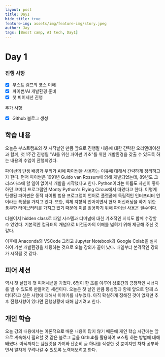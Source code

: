 ```yaml
---
layout: post
title: Day1
hide_title: true
feature-img: assets/img/feature-img/story.jpeg
author: Jay
tags: [Boost camp, AI tech, Day1]
---
```


# Day 1

### 진행 사항
  - [x] 부스트 캠프의 코스 이해
  - [x] 파이썬/AI 개발환경 준비
  - [x] 첫 피어세션 진행
   
   추가 사항
  - [x] Github 블로그 생성


## 학습 내용
오늘은 부스트캠프의 첫 시작날인 만큼 앞으로 진행될 내용에 대한 간략한 오리엔테이션과 함께, 첫 1주간 진행될 "AI를 위한 파이썬 기초"를 위한 개발환경을 갖출 수 있도록 하는 내용의 수업이 진행되었다.

파이썬의 탄생 배경과 우리가 AI에 파이썬을 사용하는 이유에 대해서 간략하게 정리하고자 한다. 먼저 파이썬은 1991년 Guido van Rossum에 의해 개발되었는데, 89년도 크리스마스에 할 일이 없어서 개발을 시작했다고 한다. Python이라는 이름도 자신이 좋아하던 코미디 프로그램인 Monty Python's Flying Circus에서 따왔다고 한다. 이렇게 탄생된 파이썬은 동적 타이핑 범용 프로그램이 언어로 플랫폼에 독립적인 인터프리터 언어라는 특징을 가지고 있다. 또한, 객체 지향적 언어이면서 현재 머신러닝을 하기 위한 풍부한 라이브러리를 가지고 있기 때문에 이를 활용하기 위해 파이썬 사용은 필수이다.

더불어서 hidden class로 파일 시스템과 터미널에 대한 기초적인 지식도 함께 수강할 수 있었다. 기본적인 컴퓨터의 개념으로 비전공자의 이해를 넓히기 위해 제공해 주신 것 같다.

이후에 Anaconda와 VSCode 그리고 Jupyter Notebook과 Google Colab을 설치하여 기본 개발환경을 세팅하는 것으로 오늘 강의가 끝이 났다. 내일부터 본격적인 강의가 시작될 것 같다.


## 피어 세션
역시 첫 날답게 첫 피어세션을 가졌다. 6명이 한 조를 이루어 상호간의 긍정적인 시너지를 낼 수 있도록 만들어진 세션이다. 오늘은 첫 날인 만큼 통성명과 함께 앞으로 함께 스터디하고 싶은 사항에 대해서 이야기를 나누었다. 아직 확실하게 정해진 것이 없지만 추후 진행사항이 있다면 진행상황에 대해 남기려고 한다.


## 개인 학습
오늘 강의 내용에서는 이론적으로 배운 내용이 많지 않기 때문에 개인 학습 시간에는 앞으로 계속해서 필요할 것 같은 블로그 글을 Github를 활용하여 포스팅 하는 방법에 대해 배웠다. 아직까지는 템플릿을 가져와 단순히 글 하나를 작성한 것 뿐이지만 차차 공부하면서 알차게 꾸려나갈 수 있도록 노력해보려고 한다. 


